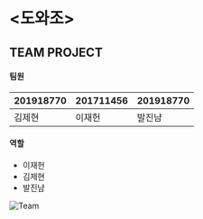 # <도와조>
## **TEAM PROJECT**

#### **팀원**

201918770 | 201711456 | 201918770 |
----------|-----------|-----------|
  김제현  |   이재헌  |   발진냠   |


#### **역할**
 * 이재헌 
 * 김제현
 * 발진냠


![Team](https://user-images.githubusercontent.com/65211547/83039463-2de9b780-a079-11ea-8a5f-d658569eca4b.png)

